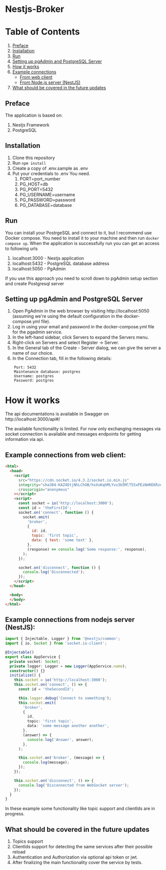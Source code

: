 # Nestjs-Broker

# Table of Contents

1. [Preface](#preface)
2. [Installation](#installation)
3. [Run](#run)
4. [Setting up pgAdmin and PostgreSQL Server](#setting-up-pgadmin-and-postgresql-server)
5. [How it works](#how-it-works)
6. [Example connections](#example-connections)
   - [From web client](#example-connections-from-web-client)
   - [From Node.js server (NestJS)](#example-connections-from-nodejs-server-nestjs)
7. [What should be covered in the future updates](#what-should-be-covered-in-the-future-updates)

## Preface

The application is based on:

1. Nestjs Framework
2. PostgreSQL

## Installation

1. Clone this repository
2. Run `npm install`
3. Create a copy of .env.sample as .env
4. Put your credentials to .env You need.
   1. PORT=port_number
   2. PG_HOST=db
   3. PG_PORT=5432
   4. PG_USERNAME=username
   5. PG_PASSWORD=password
   6. PG_DATABASE=database

## Run

You can install your PostrgeSQL and connect to it, but I recommend use Docker compose. You need to install it to your machine and then run `docker compose up`.
When the application is successfully run you can get an access to following urls

1. localhost:3000 - Nestjs application
2. localhost:5432 - PostgreSQL database address
3. localhost:5050 - PgAdmin

If you use this approach you need to scroll down to pgAdmin setup section and create Postgresql server

## Setting up pgAdmin and PostgreSQL Server

1. Open PgAdmin in the web browser by visiting http://localhost:5050 (assuming we're using the default configuration in the docker-compose.yml file).
2. Log in using your email and password in the docker-compose.yml file for the pgadmin service.
3. In the left-hand sidebar, click Servers to expand the Servers menu.
4. Right-click on Servers and select Register -> Server.
5. In the General tab of the Create - Server dialog, we can give the server a name of our choice.
6. In the Connection tab, fill in the following details:

```Host name/address: db
    Port: 5432
    Maintenance database: postgres
    Username: postgres
    Password: postgres
```

# How it works

The api documentations is available in Swagger on http://localhost:3000/api#/ 

The available functionality is limited. For now only exchanging messages via socket connection is available and messages endpoints for getting information via api.

## Example connections from web client:

```html
<html>
  <head>
    <script
      src="https://cdn.socket.io/4.3.2/socket.io.min.js"
      integrity="sha384-KAZ4DtjNhLChOB/hxXuKqhMLYvx3b5MlT55xPEiNmREKRzeEm+RVPlTnAn0ajQNs"
      crossorigin="anonymous"
    ></script>
    <script>
      const socket = io('http://localhost:3000');
      const id = 'theFirstId';
      socket.on('connect', function () {
        socket.emit(
          'broker',
          {
            id: id,
            topic: 'first topic',
            data: { text: 'some text' },
          },
          (response) => console.log('Some response:', response),
        );
      });

      socket.on('disconnect', function () {
        console.log('Disconnected');
      });
    </script>
  </head>

  <body>
  </body>
</html>
```

## Example connections from nodejs server (NestJS):

```typescript
import { Injectable, Logger } from '@nestjs/common';
import { io, Socket } from 'socket.io-client';

@Injectable()
export class AppService {
  private socket: Socket;
  private logger: Logger = new Logger(AppService.name);
  constructor() {}
  initialize() {
    this.socket = io('http://localhost:3000');
    this.socket.on('connect', () => {
      const id = 'theSecondId';

      this.logger.debug('Connect to something');
      this.socket.emit(
        'broker',
        {
          id,
          topic: 'first topic',
          data: 'some message another another',
        },
        (answer) => {
          console.log('Answer', answer);
        },
      );

      this.socket.on('broker', (message) => {
        console.log(message);
      });
    });

    this.socket.on('disconnect', () => {
      console.log('Disconnected from WebSocket server');
    });
  }
}
```

In these example some functionality like topic support and clientIds are in progress.


## What should be covered in the future updates

1. Topics support
2. ClientIds support for detecting the same services after their possible reload
3. Authentication and Authorization via optional api token or jwt.
4. After finalizing the main functionality cover the service by tests.